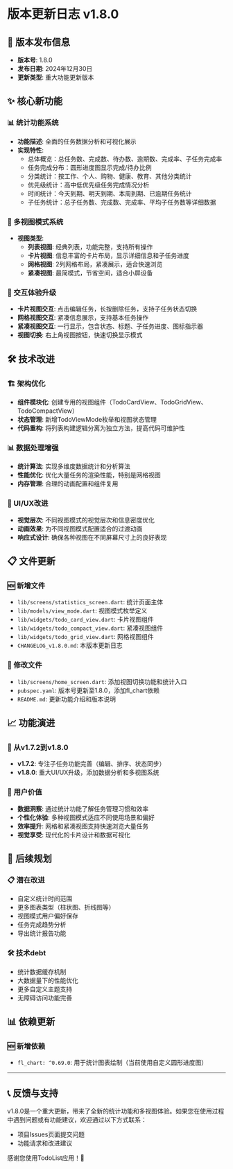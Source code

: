 # 版本更新日志 v1.8.0

## 🚀 版本发布信息
- **版本号**: 1.8.0  
- **发布日期**: 2024年12月30日
- **更新类型**: 重大功能更新版本

## ✨ 核心新功能

### 📊 统计功能系统
- **功能描述**: 全面的任务数据分析和可视化展示
- **实现特性**: 
  - 总体概览：总任务数、完成数、待办数、逾期数、完成率、子任务完成率
  - 任务完成分布：圆形进度图显示完成/待办比例
  - 分类统计：按工作、个人、购物、健康、教育、其他分类统计
  - 优先级统计：高中低优先级任务完成情况分析
  - 时间统计：今天到期、明天到期、本周到期、已逾期任务统计
  - 子任务统计：总子任务数、完成数、完成率、平均子任务数等详细数据

### 🎨 多视图模式系统
- **视图类型**: 
  - **列表视图**: 经典列表，功能完整，支持所有操作
  - **卡片视图**: 信息丰富的卡片布局，显示详细信息和子任务进度
  - **网格视图**: 2列网格布局，紧凑展示，适合快速浏览
  - **紧凑视图**: 最简模式，节省空间，适合小屏设备

### 🎯 交互体验升级
- **卡片视图交互**: 点击编辑任务，长按删除任务，支持子任务状态切换
- **网格视图交互**: 紧凑信息展示，支持基本任务操作
- **紧凑视图交互**: 一行显示，包含状态、标题、子任务进度、图标指示器
- **视图切换**: 右上角视图按钮，快速切换显示模式

## 🛠️ 技术改进

### 🏗️ 架构优化
- **组件模块化**: 创建专用的视图组件（TodoCardView、TodoGridView、TodoCompactView）
- **状态管理**: 新增TodoViewMode枚举和视图状态管理
- **代码重构**: 将列表构建逻辑分离为独立方法，提高代码可维护性

### 📊 数据处理增强
- **统计算法**: 实现多维度数据统计和分析算法
- **性能优化**: 优化大量任务的渲染性能，特别是网格视图
- **内存管理**: 合理的动画配置和组件复用

### 🎨 UI/UX改进
- **视觉层次**: 不同视图模式的视觉层次和信息密度优化
- **动画效果**: 为不同视图模式配置适合的过渡动画
- **响应式设计**: 确保各种视图在不同屏幕尺寸上的良好表现

## 📋 文件更新

### 🆕 新增文件
- `lib/screens/statistics_screen.dart`: 统计页面主体
- `lib/models/view_mode.dart`: 视图模式枚举定义
- `lib/widgets/todo_card_view.dart`: 卡片视图组件
- `lib/widgets/todo_compact_view.dart`: 紧凑视图组件
- `lib/widgets/todo_grid_view.dart`: 网格视图组件
- `CHANGELOG_v1.8.0.md`: 本版本更新日志

### 🔄 修改文件
- `lib/screens/home_screen.dart`: 添加视图切换功能和统计入口
- `pubspec.yaml`: 版本号更新至1.8.0，添加fl_chart依赖
- `README.md`: 更新功能介绍和版本说明

## 📈 功能演进

### 🔄 从v1.7.2到v1.8.0
- **v1.7.2**: 专注子任务功能完善（编辑、排序、状态同步）
- **v1.8.0**: 重大UI/UX升级，添加数据分析和多视图系统

### 🎯 用户价值
- **数据洞察**: 通过统计功能了解任务管理习惯和效率
- **个性化体验**: 多种视图模式适应不同使用场景和偏好
- **效率提升**: 网格和紧凑视图支持快速浏览大量任务
- **视觉享受**: 现代化的卡片设计和数据可视化

## 🔮 后续规划

### 📋 潜在改进
- 自定义统计时间范围
- 更多图表类型（柱状图、折线图等）
- 视图模式用户偏好保存
- 任务完成趋势分析
- 导出统计报告功能

### 🛠️ 技术debt
- 统计数据缓存机制
- 大数据量下的性能优化
- 更多自定义主题支持
- 无障碍访问功能完善

## 📊 依赖更新

### 🆕 新增依赖
- `fl_chart: ^0.69.0`: 用于统计图表绘制（当前使用自定义圆形进度图）

---

## 📞 反馈与支持

v1.8.0是一个重大更新，带来了全新的统计功能和多视图体验。如果您在使用过程中遇到问题或有功能建议，欢迎通过以下方式联系：
- 项目Issues页面提交问题
- 功能请求和改进建议

感谢您使用TodoList应用！🎉
